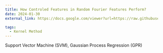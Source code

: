 ```yaml
---
title: How Controled Features in Random Fourier Features Perform?
date: 2024-01-30
external_link: https://docs.google.com/viewer?url=https://raw.githubusercontent.com/jingjuanh/jingjuanh.github.io/main/static/uploads/rff.pdf

tags:
  - Kernel Method
---
```


Support Vector Machine (SVM), Gaussian Process Regression (GPR)

<!--more-->
